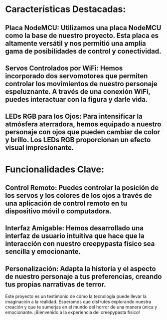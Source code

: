 # Características Destacadas:

## Placa NodeMCU: Utilizamos una placa NodeMCU como la base de nuestro proyecto. Esta placa es altamente versátil y nos permitió una amplia gama de posibilidades de control y conectividad.

## Servos Controlados por WiFi: Hemos incorporado dos servomotores que permiten controlar los movimientos de nuestro personaje espeluznante. A través de una conexión WiFi, puedes interactuar con la figura y darle vida.

## LEDs RGB para los Ojos: Para intensificar la atmósfera aterradora, hemos equipado a nuestro personaje con ojos que pueden cambiar de color y brillo. Los LEDs RGB proporcionan un efecto visual impresionante.

# Funcionalidades Clave:

## Control Remoto: Puedes controlar la posición de los servos y los colores de los ojos a través de una aplicación de control remoto en tu dispositivo móvil o computadora.

## Interfaz Amigable: Hemos desarrollado una interfaz de usuario intuitiva que hace que la interacción con nuestro creepypasta físico sea sencilla y emocionante.

## Personalización: Adapta la historia y el aspecto de nuestro personaje a tus preferencias, creando tus propias narrativas de terror.

Este proyecto es un testimonio de cómo la tecnología puede llevar la imaginación a la realidad. Esperamos que disfrutes explorando nuestra creación y que te sumerjas en el mundo del horror de una manera única y emocionante. ¡Bienvenido a la experiencia del creepypasta físico!
